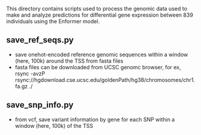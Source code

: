 This directory contains scripts used to process the genomic data used to make and analyze predictions for differential gene expression between 839 individuals using the Enformer model.


## save_ref_seqs.py
- save onehot-encoded reference genomic sequences within a window (here, 100k) around the TSS from fasta files 
- fasta files can be downloaded from UCSC genomc browser, for ex, rsync -avzP rsync://hgdownload.cse.ucsc.edu/goldenPath/hg38/chromosomes/chr1.fa.gz ./

## save_snp_info.py
- from vcf, save variant information by gene for each SNP within a window (here, 100k) of the TSS
